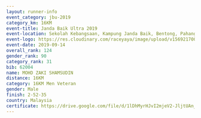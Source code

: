 ```yaml
---
layout: runner-info 
event_category: jbu-2019 
category_km: 16KM 
event-title: Janda Baik Ultra 2019  
event-location: Sekolah Kebangsaan, Kampung Janda Baik, Bentong, Pahang, Malaysia 
event-logo: https://res.cloudinary.com/raceyaya/image/upload/v1569217009/logo/janda-baik_vch1pc.jpg 
event-date: 2019-09-14 
overall_rank: 124
gender_rank: 90
category_rank: 31
bib: 62004
name: MOHD ZAKI SHAMSUDIN
distance: 16KM
category: 16KM Men Veteran
gender: Male
finish: 2-52-35
country: Malaysia
certificate: https://drive.google.com/file/d/1lDhMyrHJvI2mjeV2-JljtUAn_uJafk1R/view?usp=sharing
---
```

